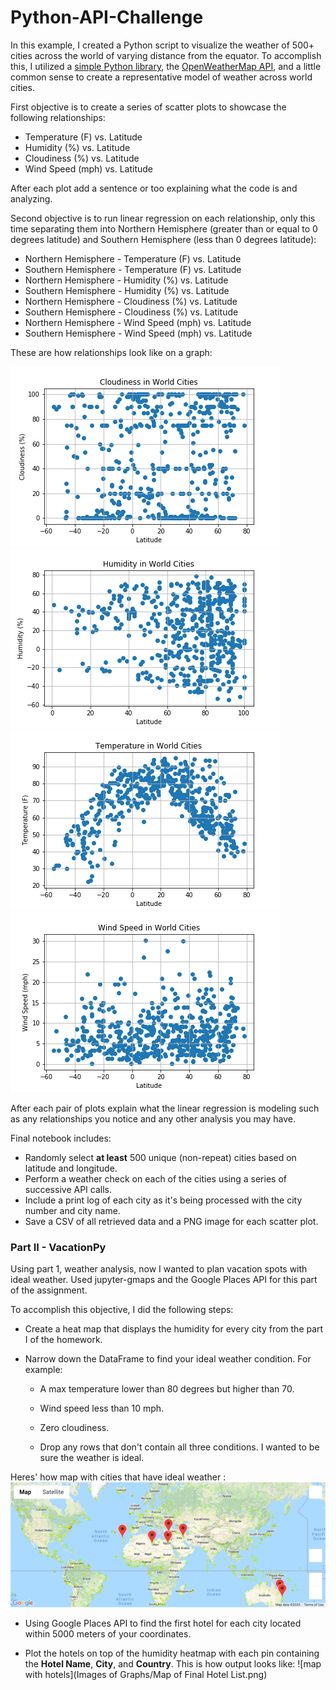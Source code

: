 # Python-API-Challenge
In this example, I created a Python script to visualize the weather of 500+ cities across the world of varying distance from the equator. To accomplish this, I utilized a [simple Python library](https://pypi.python.org/pypi/citipy), the [OpenWeatherMap API](https://openweathermap.org/api), and a little common sense to create a representative model of weather across world cities.

First objective is to create a series of scatter plots to showcase the following relationships:

* Temperature (F) vs. Latitude
* Humidity (%) vs. Latitude
* Cloudiness (%) vs. Latitude
* Wind Speed (mph) vs. Latitude

After each plot add a sentence or too explaining what the code is and analyzing.

Second objective is to run linear regression on each relationship, only this time separating them into Northern Hemisphere (greater than or equal to 0 degrees latitude) and Southern Hemisphere (less than 0 degrees latitude):

* Northern Hemisphere - Temperature (F) vs. Latitude
* Southern Hemisphere - Temperature (F) vs. Latitude
* Northern Hemisphere - Humidity (%) vs. Latitude
* Southern Hemisphere - Humidity (%) vs. Latitude
* Northern Hemisphere - Cloudiness (%) vs. Latitude
* Southern Hemisphere - Cloudiness (%) vs. Latitude
* Northern Hemisphere - Wind Speed (mph) vs. Latitude
* Southern Hemisphere - Wind Speed (mph) vs. Latitude

These are how relationships look like on a graph:

![graph1](Images_of_Graphs/Cloudiness_vs_Latitude.png)
![graph2](Images_of_Graphs/Humidity_vs_Latitude.png)
![graph3](Images_of_Graphs/Temperature_vs_Latitude.png)
![graph4](Images_of_Graphs/WindSpeed_vs_Latitude.png)

After each pair of plots explain what the linear regression is modeling such as any relationships you notice and any other analysis you may have.

Final notebook includes:

* Randomly select **at least** 500 unique (non-repeat) cities based on latitude and longitude.
* Perform a weather check on each of the cities using a series of successive API calls.
* Include a print log of each city as it's being processed with the city number and city name.
* Save a CSV of all retrieved data and a PNG image for each scatter plot.

### Part II - VacationPy

Using part 1, weather analysis, now I wanted to plan vacation spots with ideal weather. Used jupyter-gmaps and the Google Places API for this part of the assignment.

To accomplish this objective, I did the following steps:

* Create a heat map that displays the humidity for every city from the part I of the homework.

* Narrow down the DataFrame to find your ideal weather condition. For example:

  * A max temperature lower than 80 degrees but higher than 70.

  * Wind speed less than 10 mph.

  * Zero cloudiness.

  * Drop any rows that don't contain all three conditions. I wanted to be sure the weather is ideal.

Heres' how map with cities that have ideal weather :
![graph5](Images_of_Graphs/Map_of_Final_Hotel_List.png)
* Using Google Places API to find the first hotel for each city located within 5000 meters of your coordinates.

* Plot the hotels on top of the humidity heatmap with each pin containing the **Hotel Name**, **City**, and **Country**.
This is how output looks like:
![map with hotels](Images of Graphs/Map of Final Hotel List.png)